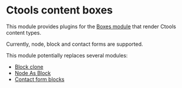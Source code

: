 Ctools content boxes
====================

This module provides plugins for the [Boxes module](http://drupal.org/project/boxes) that render Ctools content types.

Currently, node, block and contact forms are supported.

This module potentially replaces several modules:

* [Block clone](http://drupal.org/project/blockclone)
* [Node As Block](http://drupal.org/project/nodeasblock)
* [Contact form blocks](http://drupal.org/project/contact_form_blocks)
